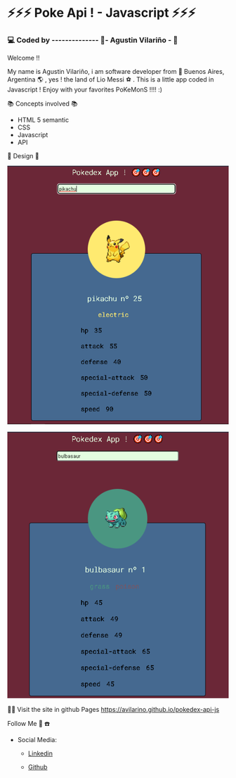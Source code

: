 # :zap::zap::zap: Poke Api ! - Javascript :zap::zap::zap:
### :computer: Coded by -------------- :saxophone:- Agustin Vilariño - :saxophone:

Welcome !!

My name is Agustin Vilariño, i am software developer from  📌  Buenos Aires, Argentina  🌎  , yes ! the land of Lio Messi  ⚽  . This is a little app coded in Javascript ! 
Enjoy with your favorites PoKeMonS !!!! :)

📚  Concepts involved  📚

-   HTML 5 semantic
-   CSS
-   Javascript
-   API


📐  Design  📐

![Screenshot](https://raw.githubusercontent.com/avilarino/pokedex-api-js/master/assets/designs/pikachu-readme.png)

![Screenshot](https://raw.githubusercontent.com/avilarino/pokedex-api-js/master/assets/designs/pokemon-final.png)


🎇🎇 Visit the site in github Pages
https://avilarino.github.io/pokedex-api-js


Follow Me  🙌  ☎️

-   Social Media:
    -   [Linkedin](https://www.linkedin.com/in/agust%C3%ADn-vilari%C3%B1o-17914564/)
        
    -   [Github](https://github.com/avilarino)